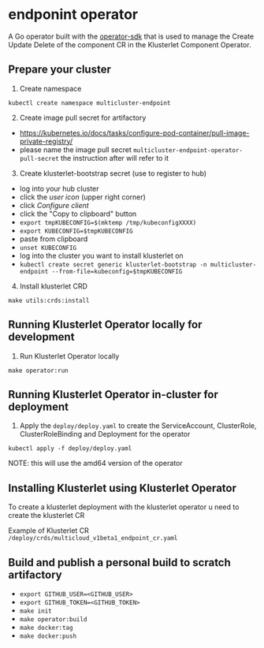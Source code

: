 # endponint operator

A Go operator built with the [operator-sdk](https://github.com/operator-framework/operator-sdk) that is used to manage the Create Update Delete of the component CR in the Klusterlet Component Operator.

## Prepare your cluster

1. Create namespace

```shell
kubectl create namespace multicluster-endpoint
```

2. Create image pull secret for artifactory

- https://kubernetes.io/docs/tasks/configure-pod-container/pull-image-private-registry/
- please name the image pull secret `multicluster-endpoint-operator-pull-secret` the instruction after will refer to it

3. Create klusterlet-bootstrap secret (use to register to hub)

- log into your hub cluster
- click the *user icon* (upper right corner)
- click *Configure client*
- click the "Copy to clipboard" button
- `export tmpKUBECONFIG=$(mktemp /tmp/kubeconfigXXXX)`
- `export KUBECONFIG=$tmpKUBECONFIG`
- paste from clipboard
- `unset KUBECONFIG`
- log into the cluster you want to install klusterlet on
- `kubectl create secret generic klusterlet-bootstrap -n multicluster-endpoint --from-file=kubeconfig=$tmpKUBECONFIG`

4. Install klusterlet CRD

```shell
make utils:crds:install
```

## Running Klusterlet Operator locally for development

1. Run Klusterlet Operator locally

```shell
make operator:run
```

## Running Klusterlet Operator in-cluster for deployment

1. Apply the `deploy/deploy.yaml` to create the ServiceAccount, ClusterRole, ClusterRoleBinding and Deployment for the operator

```shell
kubectl apply -f deploy/deploy.yaml
```

NOTE: this will use the amd64 version of the operator

## Installing Klusterlet using Klusterlet Operator

To create a klusterlet deployment with the klusterlet operator u need to create the klusterlet CR

Example of Klusterlet CR `/deploy/crds/multicloud_v1beta1_endpoint_cr.yaml`

## Build and publish a personal build to scratch artifactory

- `export GITHUB_USER=<GITHUB_USER>`
- `export GITHUB_TOKEN=<GITHUB_TOKEN>`
- `make init`
- `make operator:build`
- `make docker:tag`
- `make docker:push`
